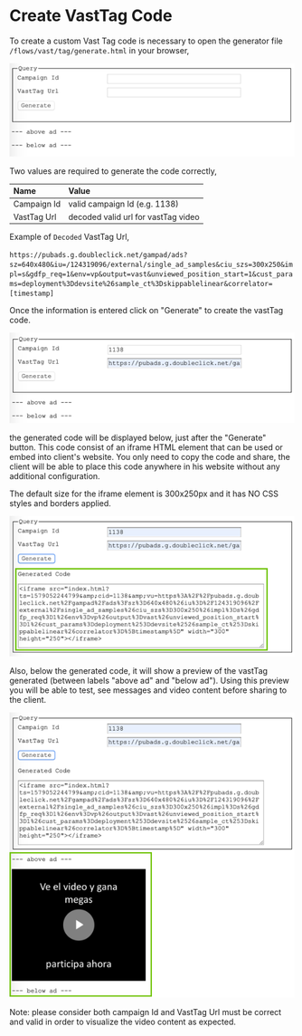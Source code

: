 Create VastTag Code
===========

To create a custom Vast Tag code is necessary to open the generator file `/flows/vast/tag/generate.html` in your browser,

![generate file](./main.png)

Two values are required to generate the code correctly,

|Name|Value|
|:----|:--------|
|Campaign Id| valid campaign Id (e.g. 1138)|
|VastTag Url| decoded valid url for vastTag video|

Example of `Decoded` VastTag Url,

`https://pubads.g.doubleclick.net/gampad/ads?sz=640x480&iu=/124319096/external/single_ad_samples&ciu_szs=300x250&impl=s&gdfp_req=1&env=vp&output=vast&unviewed_position_start=1&cust_params=deployment%3Ddevsite%26sample_ct%3Dskippablelinear&correlator=[timestamp]`

Once the information is entered click on "Generate" to create the vastTag code.

![Input values](./inputs.png)

the generated code will be displayed below, just after the "Generate" button. This code consist of an iframe HTML element that can be used or embed into client's website. You only need to copy the code and share, the client will be able to place this code anywhere in his website without any additional configuration. 

The default size for the iframe element is 300x250px and it has NO CSS styles and borders applied.

![generated code](./code.png)

Also, below the generated code, it will show a preview of the vastTag generated (between labels "above ad" and "below ad"). Using this preview you will be able to test, see messages and video content before sharing to the client.

![generated preview](./pre.png)

Note: please consider both campaign Id and VastTag Url must be correct and valid in order to visualize the video content as expected.
